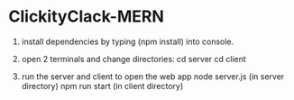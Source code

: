 # ClickityClack-MERN

1. install dependencies by typing (npm install) into console.

2. open 2 terminals and change directories:
cd server
cd client
 
3. run the server and client to open the web app
node server.js (in server directory)
npm run start (in client directory)
